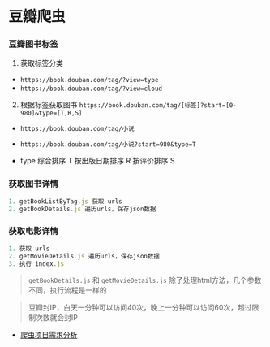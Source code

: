 # 豆瓣爬虫


### 豆瓣图书标签

1. 获取标签分类

- `https://book.douban.com/tag/?view=type`
- `https://book.douban.com/tag/?view=cloud`

2. 根据标签获取图书 `https://book.douban.com/tag/[标签]?start=[0-980]&type=[T,R,S]`

- `https://book.douban.com/tag/小说`
- `https://book.douban.com/tag/小说?start=980&type=T`

- type  综合排序 T   按出版日期排序 R   按评价排序 S


### 获取图书详情

```js
1. getBookListByTag.js 获取 urls
2. getBookDetails.js 遍历urls，保存json数据
```


### 获取电影详情

```js
1. 获取 urls
2. getMovieDetails.js 遍历urls，保存json数据
3. 执行 index.js
```


> `getBookDetails.js` 和 `getMovieDetails.js` 除了处理html方法，几个参数不同，执行流程是一样的

> 豆瓣封IP，白天一分钟可以访问40次，晚上一分钟可以访问60次，超过限制次数就会封IP

- [爬虫项目需求分析](https://edu.csdn.net/notebook/python/week11/6.html)
